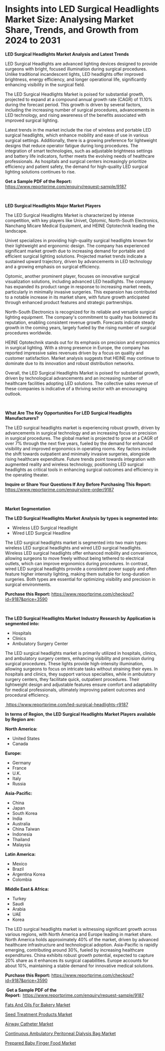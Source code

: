 <p><h1>Insights into LED Surgical Headlights Market Size: Analysing Market Share, Trends, and Growth from 2024 to 2031</h1></p><p><strong>LED Surgical Headlights Market Analysis and Latest Trends</strong></p>
<p><p>LED Surgical Headlights are advanced lighting devices designed to provide surgeons with bright, focused illumination during surgical procedures. Unlike traditional incandescent lights, LED headlights offer improved brightness, energy efficiency, and longer operational life, significantly enhancing visibility in the surgical field.</p><p>The LED Surgical Headlights Market is poised for substantial growth, projected to expand at a compound annual growth rate (CAGR) of 11.10% during the forecast period. This growth is driven by several factors, including the increasing number of surgical procedures, advancements in LED technology, and rising awareness of the benefits associated with improved surgical lighting. </p><p>Latest trends in the market include the rise of wireless and portable LED surgical headlights, which enhance mobility and ease of use in various surgical settings. Additionally, there is a growing preference for lightweight designs that reduce operator fatigue during long procedures. The integration of smart technologies, such as adjustable brightness settings and battery life indicators, further meets the evolving needs of healthcare professionals. As hospitals and surgical centers increasingly prioritize efficiency and patient safety, the demand for high-quality LED surgical lighting solutions continues to rise.</p></p>
<p><strong>Get a Sample PDF of the Report:&nbsp;</strong> <a href="https://www.reportprime.com/enquiry/request-sample/9187?utm_campaign=1144&utm_medium=2&utm_source=Github&utm_content=ia&utm_term=10102024&utm_id=led-surgical-headlights">https://www.reportprime.com/enquiry/request-sample/9187</a></p>
<p>&nbsp;</p>
<p><strong>LED Surgical Headlights Major Market Players</strong></p>
<p><p>The LED Surgical Headlights Market is characterized by intense competition, with key players like Univet, Optomic, North-South Electronics, Nanchang Micare Medical Equipment, and HEINE Optotechnik leading the landscape. </p><p>Univet specializes in providing high-quality surgical headlights known for their lightweight and ergonomic design. The company has experienced significant market growth due to increasing demand for portable and efficient surgical lighting solutions. Projected market trends indicate a sustained upward trajectory, driven by advancements in LED technology and a growing emphasis on surgical efficiency.</p><p>Optomic, another prominent player, focuses on innovative surgical visualization solutions, including advanced LED headlights. The company has expanded its product range in response to increasing market needs, particularly in minimally invasive surgeries. This expansion has contributed to a notable increase in its market share, with future growth anticipated through enhanced product features and strategic partnerships.</p><p>North-South Electronics is recognized for its reliable and versatile surgical lighting equipment. The company's commitment to quality has bolstered its reputation, enabling consistent revenue growth. Forecasts indicate steady growth in the coming years, largely fueled by the rising number of surgical procedures worldwide.</p><p>HEINE Optotechnik stands out for its emphasis on precision and ergonomics in surgical lighting. With a strong presence in Europe, the company has reported impressive sales revenues driven by a focus on quality and customer satisfaction. Market analysis suggests that HEINE may continue to dominate due to its innovation and robust distribution networks.</p><p>Overall, the LED Surgical Headlights Market is poised for substantial growth, driven by technological advancements and an increasing number of healthcare facilities adopting LED solutions. The collective sales revenue of these companies is indicative of a thriving sector with an encouraging outlook.</p></p>
<p>&nbsp;</p>
<p><strong>What Are The Key Opportunities For LED Surgical Headlights Manufacturers?</strong></p>
<p><p>The LED surgical headlights market is experiencing robust growth, driven by advancements in surgical technology and an increasing focus on precision in surgical procedures. The global market is projected to grow at a CAGR of over 7% through the next five years, fueled by the demand for enhanced visibility and improved ergonomics in operating rooms. Key factors include the shift towards outpatient and minimally invasive surgeries, alongside rising healthcare expenditure. Future trends point towards integration with augmented reality and wireless technology, positioning LED surgical headlights as critical tools in enhancing surgical outcomes and efficiency in the operating theater.</p></p>
<p><strong>Inquire or Share Your Questions If Any Before Purchasing This Report:</strong> <a href="https://www.reportprime.com/enquiry/pre-order/9187?utm_campaign=1144&utm_medium=2&utm_source=Github&utm_content=ia&utm_term=10102024&utm_id=led-surgical-headlights">https://www.reportprime.com/enquiry/pre-order/9187</a></p>
<p>&nbsp;</p>
<p><strong>Market Segmentation</strong></p>
<p><strong>The LED Surgical Headlights Market Analysis by types is segmented into:</strong></p>
<p><ul><li>Wireless LED Surgical Headlight</li><li>Wired LED Surgical Headline</li></ul></p>
<p><p>The LED surgical headlights market is segmented into two main types: wireless LED surgical headlights and wired LED surgical headlights. Wireless LED surgical headlights offer enhanced mobility and convenience, allowing surgeons to move freely without being tethered to electrical outlets, which can improve ergonomics during procedures. In contrast, wired LED surgical headlights provide a consistent power supply and often feature higher intensity lighting, making them suitable for long-duration surgeries. Both types are essential for optimizing visibility and precision in surgical environments.</p></p>
<p><strong>Purchase this Report:&nbsp;</strong><a href="https://www.reportprime.com/checkout?id=9187&price=3590&utm_campaign=1144&utm_medium=2&utm_source=Github&utm_content=ia&utm_term=10102024&utm_id=led-surgical-headlights">https://www.reportprime.com/checkout?id=9187&price=3590</a></p>
<p>&nbsp;</p>
<p><strong>The LED Surgical Headlights Market Industry Research by Application is segmented into:</strong></p>
<p><ul><li>Hospitals</li><li>Clinics</li><li>Ambulatory Surgery Center</li></ul></p>
<p><p>The LED surgical headlights market is primarily utilized in hospitals, clinics, and ambulatory surgery centers, enhancing visibility and precision during surgical procedures. These lights provide high-intensity illumination, allowing surgeons to focus on intricate tasks without straining their eyes. In hospitals and clinics, they support various specialties, while in ambulatory surgery centers, they facilitate quick, outpatient procedures. Their lightweight design and adjustable features ensure comfort and adaptability for medical professionals, ultimately improving patient outcomes and procedural efficiency.</p></p>
<p><a href="https://www.reportprime.com/led-surgical-headlights-r9187?utm_campaign=1144&utm_medium=2&utm_source=Github&utm_content=ia&utm_term=10102024&utm_id=led-surgical-headlights">&nbsp;https://www.reportprime.com/led-surgical-headlights-r9187</a></p>
<p><strong>In terms of Region, the LED Surgical Headlights Market Players available by Region are:</strong></p>
<p>
    <p> <strong> North America: </strong>
        <ul>
            <li>United States</li>
            <li>Canada</li>
        </ul>
        </p> 
    <p> <strong> Europe: </strong>
        <ul>
            <li>Germany</li>
            <li>France</li>
            <li>U.K.</li>
            <li>Italy</li>
            <li>Russia</li>
        </ul>
        </p> 
    <p> <strong> Asia-Pacific: </strong>
        <ul>
            <li>China</li>
            <li>Japan</li>
            <li>South Korea</li>
            <li>India</li>
            <li>Australia</li>
            <li>China Taiwan</li>
            <li>Indonesia</li>
            <li>Thailand</li>
            <li>Malaysia</li>
        </ul>
        </p> 
    <p> <strong> Latin America: </strong>
        <ul>
            <li>Mexico</li>
            <li>Brazil</li>
            <li>Argentina Korea</li>
            <li>Colombia</li>
        </ul>
        </p> 
    <p> <strong> Middle East & Africa: </strong>
        <ul>
            <li>Turkey</li>
            <li>Saudi</li>
            <li>Arabia</li>
            <li>UAE</li>
            <li>Korea</li>
        </ul>
    </p>
    </p>
<p><p>The LED surgical headlights market is witnessing significant growth across various regions, with North America and Europe leading in market share. North America holds approximately 40% of the market, driven by advanced healthcare infrastructure and technological adoption. Asia-Pacific is rapidly emerging, contributing around 30%, fueled by increasing healthcare expenditures. China exhibits robust growth potential, expected to capture 20% share as it enhances its surgical capabilities. Europe accounts for about 10%, maintaining a stable demand for innovative medical solutions.</p></p>
<p><strong>Purchase this Report: </strong><a href="https://www.reportprime.com/checkout?id=9187&price=3590&utm_campaign=1144&utm_medium=2&utm_source=Github&utm_content=ia&utm_term=10102024&utm_id=led-surgical-headlights">https://www.reportprime.com/checkout?id=9187&price=3590</a></p>
<p>&nbsp;<strong>Get a Sample PDF of the Report:&nbsp;&nbsp;</strong><a href="https://www.reportprime.com/enquiry/request-sample/9187?utm_campaign=1144&utm_medium=2&utm_source=Github&utm_content=ia&utm_term=10102024&utm_id=led-surgical-headlights">https://www.reportprime.com/enquiry/request-sample/9187</a></p>
<p><strong></strong></p>
<p><p><a href="https://issuu.com/reportprime-2/docs/fats-and-oils-for-bakery-market-siz_db4f1bc189d95e?utm_campaign=1144&utm_medium=2&utm_source=Github&utm_content=ia&utm_term=10102024&utm_id=led-surgical-headlights">Fats And Oils For Bakery Market</a></p><p><a href="https://www.linkedin.com/pulse/seed-treatment-products-market-strategic-insights-product-spute?utm_campaign=1144&utm_medium=2&utm_source=Github&utm_content=ia&utm_term=10102024&utm_id=led-surgical-headlights">Seed Treatment Products Market</a></p><p><a href="https://github.com/Alanbrewer218/Market-Research-Report-List-1/blob/main/airway-catheter-market.md?utm_campaign=1144&utm_medium=2&utm_source=Github&utm_content=ia&utm_term=10102024&utm_id=led-surgical-headlights">Airway Catheter Market</a></p><p><a href="https://github.com/fannklhimesu/Market-Research-Report-List-1/blob/main/continuous-ambulatory-peritoneal-dialysis-bag-market.md?utm_campaign=1144&utm_medium=2&utm_source=Github&utm_content=ia&utm_term=10102024&utm_id=led-surgical-headlights">Continuous Ambulatory Peritoneal Dialysis Bag Market</a></p><p><a href="https://issuu.com/reportprime-2/docs/prepared-baby-finger-food-market-si_482b6b8ad93d50?utm_campaign=1144&utm_medium=2&utm_source=Github&utm_content=ia&utm_term=10102024&utm_id=led-surgical-headlights">Prepared Baby Finger Food Market</a></p></p>